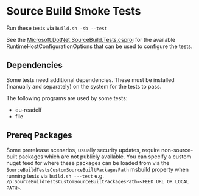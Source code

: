 # Source Build Smoke Tests

Run these tests via `build.sh -sb --test`

See the [Microsoft.DotNet.SourceBuild.Tests.csproj](Microsoft.DotNet.SourceBuild.Tests.csproj) for the available
RuntimeHostConfigurationOptions that can be used to configure the tests.

## Dependencies

Some tests need additional dependencies. These must be installed (manually and separately) on the system for the tests to pass.

The following programs are used by some tests:

- eu-readelf
- file

## Prereq Packages

Some prerelease scenarios, usually security updates, require non-source-built packages which are not publicly available.
You can specify a custom nuget feed for where these packages can be loaded from via the `SourceBuildTestsCustomSourceBuiltPackagesPath`
 msbuild property when running tests via `build.sh ---test` e.g. `/p:SourceBuildTestsCustomSourceBuiltPackagesPath=<FEED URL OR LOCAL PATH>`.
